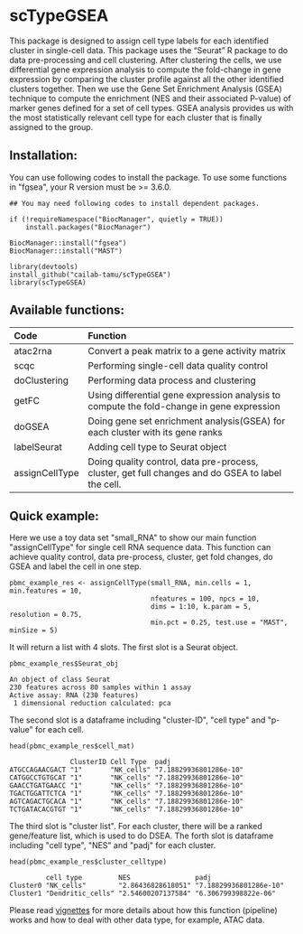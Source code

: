 # scTypeGSEA

This package is designed to assign cell type labels for each identified cluster in single-cell data. This package uses the “Seurat” R package to do data pre-processing and cell clustering. After clustering the cells, we use differential gene expression analysis to compute the fold-change in gene expression by comparing the cluster profile against all the other identified clusters together. Then we use the Gene Set Enrichment Analysis (GSEA) technique to compute the enrichment (NES and their associated P-value) of marker genes defined for a set of cell types. GSEA analysis provides us with the most statistically relevant cell type for each cluster that is finally assigned to the group.

## Installation:

You can use following codes to install the package. To use some functions in "fgsea", your R version must be >= 3.6.0.

```{r}
## You may need following codes to install dependent packages.

if (!requireNamespace("BiocManager", quietly = TRUE))
    install.packages("BiocManager")

BiocManager::install("fgsea")
BiocManager::install("MAST")

library(devtools)
install_github("cailab-tamu/scTypeGSEA")
library(scTypeGSEA)
```

## Available functions:

|Code| Function |
|:-|:-|
|atac2rna|Convert a peak matrix to a gene activity matrix|
|scqc|Performing single-cell data quality control|
|doClustering|Performing data process and clustering|
|getFC|Using differential gene expression analysis to compute the fold-change in gene expression|
|doGSEA|Doing gene set enrichment analysis(GSEA) for each cluster with its gene ranks|
|labelSeurat|Adding cell type to Seurat object|
|assignCellType|Doing quality control, data pre-process, cluster, get full changes and do GSEA to label the cell.|

## Quick example:

Here we use a toy data set "small_RNA" to show our main function "assignCellType" for single cell RNA sequence data. This function can achieve quality control, data pre-process, cluster, get fold changes, do GSEA and label the cell in one step.
```{r, tidy = TRUE, tidy.opts=list(width.cutoff = 50)}
pbmc_example_res <- assignCellType(small_RNA, min.cells = 1, min.features = 10, 
                                   nfeatures = 100, npcs = 10,
                                   dims = 1:10, k.param = 5, resolution = 0.75,
                                   min.pct = 0.25, test.use = "MAST", minSize = 5)
```

It will return a list with 4 slots. The first slot is a Seurat object.
```{r}
pbmc_example_res$Seurat_obj
```

```
An object of class Seurat 
230 features across 80 samples within 1 assay 
Active assay: RNA (230 features)
 1 dimensional reduction calculated: pca
```

The second slot is a dataframe including "cluster-ID", "cell type" and "p-value" for each cell.
```{r}
head(pbmc_example_res$cell_mat)
```

```
               ClusterID Cell Type  padj                  
ATGCCAGAACGACT "1"       "NK_cells" "7.18829936801286e-10"
CATGGCCTGTGCAT "1"       "NK_cells" "7.18829936801286e-10"
GAACCTGATGAACC "1"       "NK_cells" "7.18829936801286e-10"
TGACTGGATTCTCA "1"       "NK_cells" "7.18829936801286e-10"
AGTCAGACTGCACA "1"       "NK_cells" "7.18829936801286e-10"
TCTGATACACGTGT "1"       "NK_cells" "7.18829936801286e-10"
```

The third slot is "cluster list". For each cluster, there will be a ranked gene/feature list, which is used to do DSEA. The forth slot is dataframe including "cell type", "NES" and "padj" for each cluster.

```{r}
head(pbmc_example_res$cluster_celltype)
```

```
         cell type         NES                padj                  
Cluster0 "NK_cells"        "2.86436828618051" "7.18829936801286e-10"
Cluster1 "Dendritic_cells" "2.54600207137584" "6.306799398822e-06"  
```

Please read [vignettes](https://github.com/cailab-tamu/scTypeGSEA/blob/master/vignettes/Example_scTypeGSEA.pdf) for more details about how this function (pipeline) works and how to deal with other data type, for example, ATAC data. 
